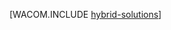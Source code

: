 <properties linkid="dev-net-fundamentals-hybrid-solutions" urlDisplayName="ハイブリッド ソリューション" pageTitle="Azure の Service Bus - Azure の基礎" metaKeywords="Azure ハイブリッド アプリケーション, Azure 内部設置型アプリケーション, Azure service bus, Azure service bus の基礎" description="Service Bus を使用して Azure アプリケーションを別のソフトウェアに接続するさまざまな方法を紹介します。" metaCanonical="" services="service-bus" documentationCenter=".NET" title="" authors=""  solutions="" writer="" manager="" editor=""  />







[WACOM.INCLUDE [hybrid-solutions](../includes/hybrid-solutions.md)]

